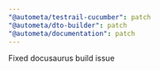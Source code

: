 ```yaml
---
"@autometa/testrail-cucumber": patch
"@autometa/dto-builder": patch
"@autometa/documentation": patch
---
```


Fixed docusaurus build issue
